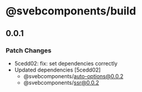 # @svebcomponents/build

## 0.0.1

### Patch Changes

- 5cedd02: fix: set dependencies correctly
- Updated dependencies [5cedd02]
  - @svebcomponents/auto-options@0.0.2
  - @svebcomponents/ssr@0.0.2
